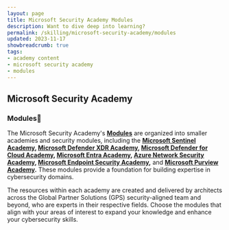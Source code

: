 ```yaml
---
layout: page
title: Microsoft Security Academy Modules
description: Want to dive deep into learning?
permalink: /skilling/microsoft-security-academy/modules
updated: 2023-11-17
showbreadcrumb: true
tags: 
- academy content
- microsoft security academy
- modules
---
```


## Microsoft Security Academy

### Modules📓

The Microsoft Security Academy's **[Modules](/PartnerResources/skilling/microsoft-security-academy/modules)** are organized into smaller academies and security modules, including the **[Microsoft Sentinel Academy](/PartnerResources/skilling/microsoft-security-academy/sentinel-academy), [Microsoft Defender XDR Academy](/PartnerResources/skilling/microsoft-security-academy/dxdr-academy), [Microsoft Defender for Cloud Academy](/PartnerResources/skilling/microsoft-security-academy/defender-academy), [Microsoft Entra Academy](/PartnerResources/skilling/microsoft-security-academy/entra-academy), [Azure Network Security Academy](/PartnerResources/skilling/microsoft-security-academy/network-academy), [Microsoft Endpoint Security Academy](/PartnerResources/skilling/microsoft-security-academy/endpoint-academy),** and **[Microsoft Purview Academy](/PartnerResources/skilling/microsoft-security-academy/purview-academy).** These modules provide a foundation for building expertise in cybersecurity domains. 

The resources within each academy are created and delivered by architects across the Global Partner Solutions (GPS) security-aligned team and beyond, who are experts in their respective fields. Choose the modules that align with your areas of interest to expand your knowledge and enhance your cybersecurity skills.